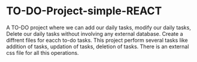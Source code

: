 # TO-DO-Project-simple-REACT
A TO-DO project where we can add our daily tasks, modify our daily tasks, Delete our daily tasks without involving any external database.
Create a diffrent files for eacch to-do tasks.
This project perform several tasks like addition of tasks, updation of tasks, deletion of tasks.
There is an external css file for all this operations.
